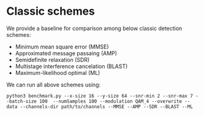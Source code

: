 # Classic schemes
We provide a baseline for comparison among below classic detection schemes:
- Minimum mean square error (MMSE)
- Approximated message passaing (AMP)
- Semidefinite relaxation (SDR)
- Multistage interference cancelation (BLAST)
- Maximum-likelihood optimal (ML)

We can run all above schemes using:
```
python3 benchmark.py --x-size 16 --y-size 64 --snr-min 2 --snr-max 7 --batch-size 100  --numSamples 100 --modulation QAM_4 --overwrite --data --channels-dir path/to/channels --MMSE --AMP --SDR --BLAST --ML

```
